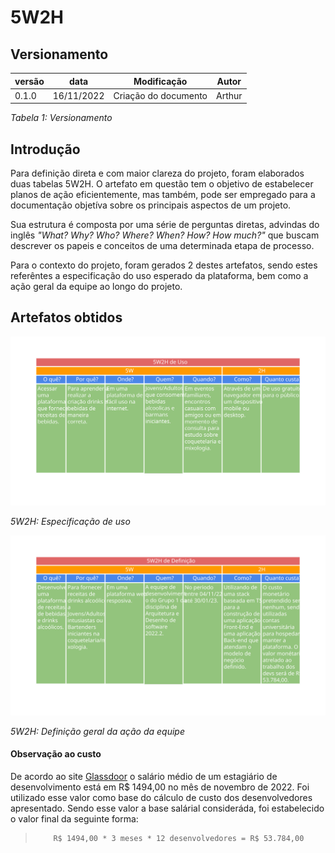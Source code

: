 # 5W2H

## Versionamento


versão | data | Modificação | Autor
-------|------|-------------|------
0.1.0 | 16/11/2022 | Criação do documento | Arthur

*Tabela 1: Versionamento*

## Introdução

Para definição direta e com maior clareza do projeto, foram elaborados duas tabelas 5W2H. O artefato em questão tem o objetivo de estabelecer planos de ação eficientemente, mas também, pode ser empregado para a documentação objetíva sobre os principais aspectos de um projeto.

Sua estrutura é composta por uma série de perguntas diretas, advindas do inglês *"What? Why? Who? Where? When? How? How much?"* que buscam descrever os papeis e conceitos de uma determinada etapa de processo.

Para o contexto do projeto, foram gerados 2 destes artefatos, sendo estes referêntes a especificação do uso esperado da plataforma, bem como a ação geral da equipe ao longo do projeto.

## Artefatos obtidos

![5W2H Uso](../Base/assets/5w2h/5W2H_uso.svg)

*5W2H: Especificação de uso*

![5W2H Definição](../Base/assets/5w2h/5W2H_definicao.svg)

*5W2H: Definição geral da ação da equipe*


#### Observação ao custo

De acordo ao site [Glassdoor](https://www.glassdoor.com.br/Sal%C3%A1rios/estagi%C3%A1rio-de-desenvolvimento-sal%C3%A1rio-SRCH_KO0,29.htm#:~:text=As%20estimativas%20de%20sal%C3%A1rios%20t%C3%AAm,aproxima%20da%20realidade%20para%20voc%C3%AA%3F) o salário médio de um estagiário de desenvolvimento está em R$ 1494,00 no mês de novembro de 2022. Foi utilizado esse valor como base do cálculo de custo dos desenvolvedores apresentado. Sendo esse valor a base salárial consideráda, foi estabelecido o valor final da seguinte forma:

>   ```Média Salário Estagiário de Desenvolvimento * Tempo de Projeto * Número de desenvolvedores.
>       R$ 1494,00 * 3 meses * 12 desenvolvedores = R$ 53.784,00
>   ```